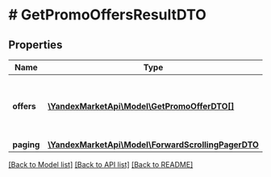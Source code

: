 # # GetPromoOffersResultDTO

## Properties

Name | Type | Description | Notes
------------ | ------------- | ------------- | -------------
**offers** | [**\YandexMarketApi\Model\GetPromoOfferDTO[]**](GetPromoOfferDTO.md) | Товары, которые участвуют или могут участвовать в акции. |
**paging** | [**\YandexMarketApi\Model\ForwardScrollingPagerDTO**](ForwardScrollingPagerDTO.md) |  | [optional]

[[Back to Model list]](../../README.md#models) [[Back to API list]](../../README.md#endpoints) [[Back to README]](../../README.md)

